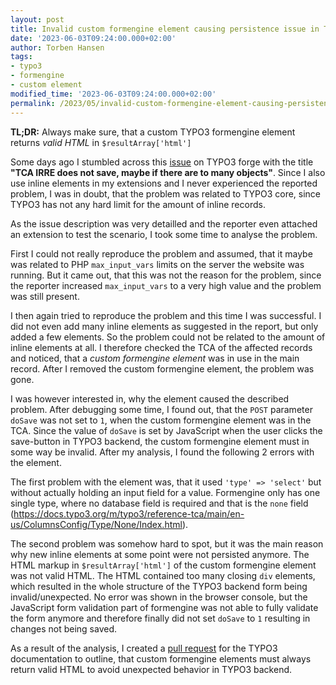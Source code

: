 ```yaml
---
layout: post
title: Invalid custom formengine element causing persistence issue in TYPO3 backend
date: '2023-06-03T09:24:00.000+02:00'
author: Torben Hansen
tags:
- typo3
- formengine
- custom element
modified_time: '2023-06-03T09:24:00.000+02:00'
permalink: /2023/05/invalid-custom-formengine-element-causing-persistence-issue-in-typo3-backend.html
---
```


**TL;DR:** Always make sure, that a custom TYPO3 formengine element returns _valid HTML_ in `$resultArray['html']`

Some days ago I stumbled across this [issue](https://forge.typo3.org/issues/100943) on TYPO3 forge with the 
title **"TCA IRRE does not save, maybe if there are to many objects"**. Since I also use inline elements in my 
extensions and I never experienced the reported problem, I was in doubt, that the problem was related to 
TYPO3 core, since TYPO3 has not any hard limit for the amount of inline records.

As the issue description was very detailled and the reporter even attached an extension to test the scenario, 
I took some time to analyse the problem.

First I could not really reproduce the problem and assumed, that it maybe was related to PHP `max_input_vars` limits
on the server the website was running. But it came out, that this was not the reason for the problem, since the
reporter increased `max_input_vars` to a very high value and the problem was still present.

I then again tried to reproduce the problem and this time I was successful. I did not even add many inline elements
as suggested in the report, but only added a few elements. So the problem could not be related to the amount of
inline elements at all. I therefore checked the TCA of the affected records and noticed, that a _custom formengine 
element_ was in use in the main record. After I removed the custom formengine element, the problem was gone.

I was however interested in, why the element caused the described problem. After debugging some time, I found out,
that the `POST` parameter `doSave` was not set to `1`, when the custom formengine element was in the TCA. Since the
value of `doSave` is set by JavaScript when the user clicks the save-button in TYPO3 backend, the custom formengine 
element must in some way be invalid. After my analysis, I found the following 2 errors with the element. 

The first problem with the element was, that it used `'type' => 'select'` but without actually holding an input field
for a value. Formengine only has one single type, where no database field is required and that is the `none` field
(https://docs.typo3.org/m/typo3/reference-tca/main/en-us/ColumnsConfig/Type/None/Index.html). 

The second problem was somehow hard to spot, but it was the main reason why new inline elements at some point were
not persisted anymore. The HTML markup in `$resultArray['html']` of the custom formengine element was not valid HTML.
The HTML contained too many closing `div` elements, which resulted in the whole structure of the TYPO3 backend form 
being invalid/unexpected. No error was shown in the browser console, but the JavaScript form validation part of 
formengine was not able to fully validate the form anymore and therefore finally did not set `doSave` to `1` resulting
in changes not being saved.

As a result of the analysis, I created a [pull request](https://github.com/TYPO3-Documentation/TYPO3CMS-Reference-TCA/pull/709/files) 
for the TYPO3 documentation to outline, that custom formengine elements must always return valid HTML to avoid
unexpected behavior in TYPO3 backend. 